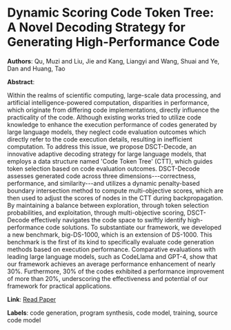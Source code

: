 # Dynamic Scoring Code Token Tree: A Novel Decoding Strategy for Generating High-Performance Code

**Authors**: Qu, Muzi and Liu, Jie and Kang, Liangyi and Wang, Shuai and Ye, Dan and Huang, Tao

**Abstract**:

Within the realms of scientific computing, large-scale data processing, and artificial intelligence-powered computation, disparities in performance, which originate from differing code implementations, directly influence the practicality of the code. Although existing works tried to utilize code knowledge to enhance the execution performance of codes generated by large language models, they neglect code evaluation outcomes which directly refer to the code execution details, resulting in inefficient computation. To address this issue, we propose DSCT-Decode, an innovative adaptive decoding strategy for large language models, that employs a data structure named 'Code Token Tree' (CTT), which guides token selection based on code evaluation outcomes. DSCT-Decode assesses generated code across three dimensions---correctness, performance, and similarity---and utilizes a dynamic penalty-based boundary intersection method to compute multi-objective scores, which are then used to adjust the scores of nodes in the CTT during backpropagation. By maintaining a balance between exploration, through token selection probabilities, and exploitation, through multi-objective scoring, DSCT-Decode effectively navigates the code space to swiftly identify high-performance code solutions. To substantiate our framework, we developed a new benchmark, big-DS-1000, which is an extension of DS-1000. This benchmark is the first of its kind to specifically evaluate code generation methods based on execution performance. Comparative evaluations with leading large language models, such as CodeLlama and GPT-4, show that our framework achieves an average performance enhancement of nearly 30\%. Furthermore, 30\% of the codes exhibited a performance improvement of more than 20\%, underscoring the effectiveness and potential of our framework for practical applications.

**Link**: [Read Paper](https://doi.org/10.1145/3691620.3695505)

**Labels**: code generation, program synthesis, code model, training, source code model
